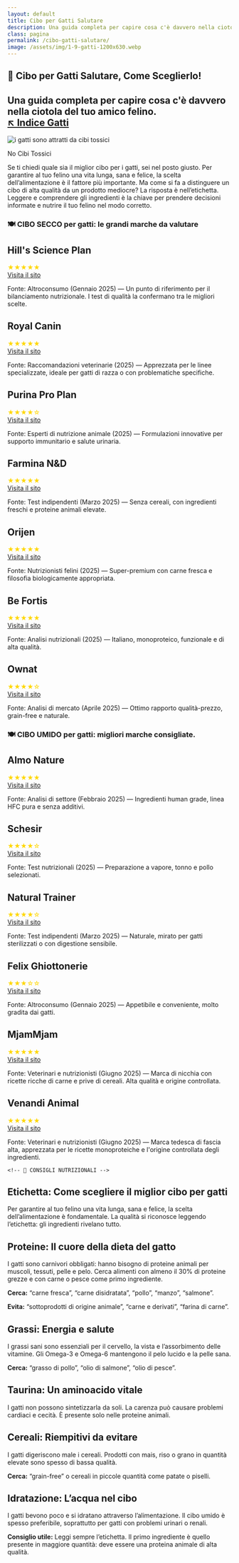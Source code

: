 ```yaml
---
layout: default
title: Cibo per Gatti Salutare
description: Una guida completa per capire cosa c'è davvero nella ciotola del tuo amico felino.
class: pagina
permalink: /cibo-gatti-salutare/
image: /assets/img/1-9-gatti-1200x630.webp
---
```


<main class="layout-wrapper">

<!-- 📝 INTRODUZIONE -->
<section class="intro">
  <h1 class="main-title-centered">🍴 Cibo per Gatti Salutare, Come Sceglierlo!</h1>
  <h2 class="small-title">Una guida completa per capire cosa c'è davvero nella ciotola del tuo amico felino.<br>
<a href="/index-tutto-gatti/" class="btn-indice" aria-label="Vai all’indice gatti">↖️ Indice Gatti</a>
  </h2>
</section>


<!-- QUADRATO INIZIALE -->

<section class="square-grid">

  <div class="content-square">
    <img src="/assets/img/1-Cibo-Gatti-Il-Migliore-480.webp" alt="i gatti sono attratti da cibi tossici">
    <p>No Cibi Tossici</p>
    <div class="description">
      Se ti chiedi quale sia il miglior cibo per i gatti, sei nel posto giusto. Per garantire al tuo felino una vita lunga, sana e felice, la scelta dell’alimentazione è il fattore più importante. Ma come si fa a distinguere un cibo di alta qualità da un prodotto mediocre? La risposta è nell’etichetta. Leggere e comprendere gli ingredienti è la chiave per prendere decisioni informate e nutrire il tuo felino nel modo corretto.
    </div>
  </div>
</section>


<!-- 🍽️ CIBO SECCO -->

<section class="text-block">
  <h3 class="section-title-gradient">🍽️ CIBO SECCO per gatti: le grandi marche da valutare</h3>
</section>

<section class="indice-antracite">
  <div class="brand-header">
    <h2 class="section-title">Hill's Science Plan</h2>
    <div class="rating-stars"><span style="color: gold;">★★★★★</span></div>
    <a class="brand-name" href="https://www.hillspet.it/" target="_blank" rel="noopener">Visita il sito</a>
  </div>
  <p class="brand-description">
    Fonte: Altroconsumo (Gennaio 2025) — Un punto di riferimento per il bilanciamento nutrizionale. I test di qualità la confermano tra le migliori scelte.
  </p>
</section>

<section class="indice-antracite">
  <div class="brand-header">
    <h2 class="section-title">Royal Canin</h2>
    <div class="rating-stars"><span style="color: gold;">★★★★★</span></div>
    <a class="brand-name" href="https://www.royalcanin.com/it" target="_blank" rel="noopener">Visita il sito</a>
  </div>
  <p class="brand-description">
    Fonte: Raccomandazioni veterinarie (2025) — Apprezzata per le linee specializzate, ideale per gatti di razza o con problematiche specifiche.
  </p>
</section>

<section class="indice-antracite">
  <div class="brand-header">
    <h2 class="section-title">Purina Pro Plan</h2>
    <div class="rating-stars"><span style="color: gold;">★★★★☆</span></div>
    <a class="brand-name" href="https://www.purina.it/" target="_blank" rel="noopener">Visita il sito</a>
  </div>
  <p class="brand-description">
    Fonte: Esperti di nutrizione animale (2025) — Formulazioni innovative per supporto immunitario e salute urinaria.
  </p>
</section>

<section class="indice-antracite">
  <div class="brand-header">
    <h2 class="section-title">Farmina N&D</h2>
    <div class="rating-stars"><span style="color: gold;">★★★★★</span></div>
    <a class="brand-name" href="https://www.farmina.com/it/" target="_blank" rel="noopener">Visita il sito</a>
  </div>
  <p class="brand-description">
    Fonte: Test indipendenti (Marzo 2025) — Senza cereali, con ingredienti freschi e proteine animali elevate.
  </p>
</section>

<section class="indice-antracite">
  <div class="brand-header">
    <h2 class="section-title">Orijen</h2>
    <div class="rating-stars"><span style="color: gold;">★★★★★</span></div>
    <a class="brand-name" href="https://www.orijen.ca/" target="_blank" rel="noopener">Visita il sito</a>
  </div>
  <p class="brand-description">
    Fonte: Nutrizionisti felini (2025) — Super-premium con carne fresca e filosofia biologicamente appropriata.
  </p>
</section>

<section class="indice-antracite">
  <div class="brand-header">
    <h2 class="section-title">Be Fortis</h2>
    <div class="rating-stars"><span style="color: gold;">★★★★★</span></div>
    <a class="brand-name" href="https://www.arcaplanet.it/s/?q=BeFortis+cat" target="_blank" rel="noopener">Visita il sito</a>
  </div>
  <p class="brand-description">
    Fonte: Analisi nutrizionali (2025) — Italiano, monoproteico, funzionale e di alta qualità.
  </p>
</section>

<section class="indice-antracite">
  <div class="brand-header">
    <h2 class="section-title">Ownat</h2>
    <div class="rating-stars"><span style="color: gold;">★★★★☆</span></div>
    <a class="brand-name" href="https://www.ownat.com/it/" target="_blank" rel="noopener">Visita il sito</a>
  </div>
  <p class="brand-description">
    Fonte: Analisi di mercato (Aprile 2025) — Ottimo rapporto qualità-prezzo, grain-free e naturale.
  </p>
</section>


<!-- 🍽️ CIBO UMIDO -->

<section class="text-block">
  <h3 class="section-title-gradient">🍽️ CIBO UMIDO per gatti: migliori marche consigliate.</h3>
</section>

<section class="indice-antracite">
  <div class="brand-header">
    <h2 class="section-title">Almo Nature</h2>
    <div class="rating-stars"><span style="color: gold;">★★★★★</span></div>
    <a class="brand-name" href="https://www.almonature.com/" target="_blank" rel="noopener">Visita il sito</a>
  </div>
  <p class="brand-description">
    Fonte: Analisi di settore (Febbraio 2025) — Ingredienti human grade, linea HFC pura e senza additivi.
  </p>
</section>

<section class="indice-antracite">
  <div class="brand-header">
    <h2 class="section-title">Schesir</h2>
    <div class="rating-stars"><span style="color: gold;">★★★★☆</span></div>
    <a class="brand-name" href="https://www.schesir.com/" target="_blank" rel="noopener">Visita il sito</a>
  </div>
  <p class="brand-description">
    Fonte: Test nutrizionali (2025) — Preparazione a vapore, tonno e pollo selezionati.
  </p>
</section>

<section class="indice-antracite">
  <div class="brand-header">
    <h2 class="section-title">Natural Trainer</h2>
    <div class="rating-stars"><span style="color: gold;">★★★★☆</span></div>
    <a class="brand-name" href="https://www.trainer.eu/" target="_blank" rel="noopener">Visita il sito</a>
  </div>
  <p class="brand-description">
    Fonte: Test indipendenti (Marzo 2025) — Naturale, mirato per gatti sterilizzati o con digestione sensibile.
  </p>
</section>

<section class="indice-antracite">
  <div class="brand-header">
    <h2 class="section-title">Felix Ghiottonerie</h2>
    <div class="rating-stars"><span style="color: gold;">★★★☆☆</span></div>
    <a class="brand-name" href="https://www.purina.it/felix" target="_blank" rel="noopener">Visita il sito</a>
  </div>
  <p class="brand-description">
    Fonte: Altroconsumo (Gennaio 2025) — Appetibile e conveniente, molto gradita dai gatti.
  </p>
</section>

<section class="indice-antracite">
  <div class="brand-header">
    <h2 class="section-title">MjamMjam</h2>
    <div class="rating-stars"><span style="color: gold;">★★★★★</span></div>
    <a class="brand-name" href="https://www.mjammjam.de/" target="_blank" rel="noopener">Visita il sito</a>
  </div>
  <p class="brand-description">
    Fonte: Veterinari e nutrizionisti (Giugno 2025) — Marca di nicchia con ricette ricche di carne e prive di cereali. Alta qualità e origine controllata.
  </p>
</section>

<section class="indice-antracite">
  <div class="brand-header">
    <h2 class="section-title">Venandi Animal</h2>
    <div class="rating-stars"><span style="color: gold;">★★★★★</span></div>
    <a class="brand-name" href="https://www.venandi-animal.de/" target="_blank" rel="noopener">Visita il sito</a>
  </div>
  <p class="brand-description">
    Fonte: Veterinari e nutrizionisti (Giugno 2025) — Marca tedesca di fascia alta, apprezzata per le ricette monoproteiche e l'origine controllata degli ingredienti.
  </p>
</section>


    <!-- 📘 CONSIGLI NUTRIZIONALI -->
<section class="text-block">

  <h2><strong>Etichetta:</strong> Come scegliere il miglior cibo per gatti</h2>
  <p>Per garantire al tuo felino una vita lunga, sana e felice, la scelta dell’alimentazione è fondamentale. La qualità si riconosce leggendo l’etichetta: gli ingredienti rivelano tutto.</p>

  <h2><strong>Proteine:</strong> Il cuore della dieta del gatto</h2>
  <p>I gatti sono carnivori obbligati: hanno bisogno di proteine animali per muscoli, tessuti, pelle e pelo. Cerca alimenti con almeno il 30% di proteine grezze e con carne o pesce come primo ingrediente.</p>
  <p><strong>Cerca:</strong> “carne fresca”, “carne disidratata”, “pollo”, “manzo”, “salmone”.</p>
  <p><strong>Evita:</strong> “sottoprodotti di origine animale”, “carne e derivati”, “farina di carne”.</p>

  <h2><strong>Grassi:</strong> Energia e salute</h2>
  <p>I grassi sani sono essenziali per il cervello, la vista e l’assorbimento delle vitamine. Gli Omega-3 e Omega-6 mantengono il pelo lucido e la pelle sana.</p>
  <p><strong>Cerca:</strong> “grasso di pollo”, “olio di salmone”, “olio di pesce”.</p>

  <h2><strong>Taurina:</strong> Un aminoacido vitale</h2>
  <p>I gatti non possono sintetizzarla da soli. La carenza può causare problemi cardiaci e cecità. È presente solo nelle proteine animali.</p>

  <h2><strong>Cereali:</strong> Riempitivi da evitare</h2>
  <p>I gatti digeriscono male i cereali. Prodotti con mais, riso o grano in quantità elevate sono spesso di bassa qualità.</p>
  <p><strong>Cerca:</strong> “grain-free” o cereali in piccole quantità come patate o piselli.</p>

  <h2><strong>Idratazione:</strong> L’acqua nel cibo</h2>
  <p>I gatti bevono poco e si idratano attraverso l’alimentazione. Il cibo umido è spesso preferibile, soprattutto per gatti con problemi urinari o renali.</p>
  <p><strong>Consiglio utile:</strong> Leggi sempre l’etichetta. Il primo ingrediente è quello presente in maggiore quantità: deve essere una proteina animale di alta qualità.</p>

</section>


